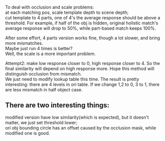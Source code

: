 To deal with occlusion and scale problems:  
at each matching pos, scale template depth to scene depth;  
cut template to 4 parts, one of 4's the average response should be above
a threshold. For example, if half of the obj is hidden, original holistic match's
average response will drop to 50%, while part-based match keeps 100%.  

After some effort, 4 parts version works fine, though a lot slower, and bring
more mismatches.  
Maybe just run 4 times is better?  
Well, the scale is a more important problem.  

Attempt2: make low response closer to 0, high response closer to 4.
So the final similarity will depend on high response more. Hope this 
method will distinguish occlusion from mismatch.  
We just need to modify lookup table this time. The result is pretty
interesting: there are 4 levels in ori table. If we change 1,2 to 0,
3 to 1, there are less mismatch in half object case.  

## There are two interesting things:  
modified version have low similarity(which is expected), but it doesn't
matter, we just set threshold lower;  
ori obj bounding circle has an offset caused by the occlusion mask,
while modified one is good.